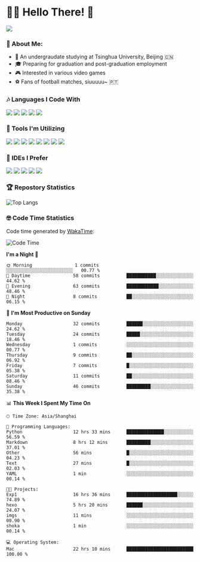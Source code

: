 # 😶‍🌫️ Hello There! 🤩
![](Walt.jpeg)
### 🫣 About Me:

- 🏫 An undergraudate studying at Tsinghua University, Beijing 🇨🇳
- 🎓 Preparing for graduation and post-graduation employment
- 🎮 Interested in various video games
- ⚽ Fans of football matches, siuuuuu~ 🇵🇹

### 🎶 Languages I Code With

![](https://img.shields.io/badge/Python-purple?logo=python) ![](https://img.shields.io/badge/C++-blue?logo=cplusplus) ![](https://img.shields.io/badge/Typescript-darkblue?logo=typescript) ![](https://img.shields.io/badge/Javascript-orange?logo=javascript) ![](https://img.shields.io/badge/Rust-yellow?logo=rust) 

### 👀 Tools I'm Utilizing

![](https://img.shields.io/badge/Pytorch-darkred?logo=pytorch) ![](https://img.shields.io/badge/Torch_Geometric-red?logo=pyg) ![](https://img.shields.io/badge/Jupyter-yellow?logo=jupyter) ![](https://img.shields.io/badge/OpenCV-blue?logo=opencv) ![](https://img.shields.io/badge/React-darkblue?logo=react) ![](https://img.shields.io/badge/mysql-3C5280?logo=Mysql) ![](https://img.shields.io/badge/OpenAI-green?logo=openai) ![](https://img.shields.io/badge/Node.JS-darkgreen?logo=nodedotjs) 

### 🤔 IDEs I Prefer

![](https://img.shields.io/badge/Visual_Studio-darkpink?logo=visualstudio) ![](https://img.shields.io/badge/VSCode-blue?logo=visualstudiocode) ![](https://img.shields.io/badge/Ps-darkblue?logo=adobephotoshop) ![](https://img.shields.io/badge/Pr-purple?logo=adobepremierepro) ![](https://img.shields.io/badge/Office-red?logo=microsoft)

### 🏆 Repostory Statistics

![Top Langs](https://github-readme-stats.vercel.app/api/top-langs/?username=EkkoXiao&layout=compact)

### 🤓 Code Time Statistics

Code time generated by [WakaTime](https://wakatime.com/):

<!--START_SECTION:waka-->
![Code Time](http://img.shields.io/badge/Code%20Time-61%20hrs%2032%20mins-blue)

**I'm a Night 🦉** 

```text
🌞 Morning                1 commits           ░░░░░░░░░░░░░░░░░░░░░░░░░   00.77 % 
🌆 Daytime                58 commits          ███████████░░░░░░░░░░░░░░   44.62 % 
🌃 Evening                63 commits          ████████████░░░░░░░░░░░░░   48.46 % 
🌙 Night                  8 commits           ██░░░░░░░░░░░░░░░░░░░░░░░   06.15 % 
```
📅 **I'm Most Productive on Sunday** 

```text
Monday                   32 commits          ██████░░░░░░░░░░░░░░░░░░░   24.62 % 
Tuesday                  24 commits          █████░░░░░░░░░░░░░░░░░░░░   18.46 % 
Wednesday                1 commits           ░░░░░░░░░░░░░░░░░░░░░░░░░   00.77 % 
Thursday                 9 commits           ██░░░░░░░░░░░░░░░░░░░░░░░   06.92 % 
Friday                   7 commits           █░░░░░░░░░░░░░░░░░░░░░░░░   05.38 % 
Saturday                 11 commits          ██░░░░░░░░░░░░░░░░░░░░░░░   08.46 % 
Sunday                   46 commits          █████████░░░░░░░░░░░░░░░░   35.38 % 
```


📊 **This Week I Spent My Time On** 

```text
🕑︎ Time Zone: Asia/Shanghai

💬 Programming Languages: 
Python                   12 hrs 33 mins      ██████████████░░░░░░░░░░░   56.59 % 
Markdown                 8 hrs 12 mins       █████████░░░░░░░░░░░░░░░░   37.01 % 
Other                    56 mins             █░░░░░░░░░░░░░░░░░░░░░░░░   04.23 % 
Text                     27 mins             █░░░░░░░░░░░░░░░░░░░░░░░░   02.03 % 
YAML                     1 min               ░░░░░░░░░░░░░░░░░░░░░░░░░   00.14 % 

🐱‍💻 Projects: 
Exp1                     16 hrs 36 mins      ███████████████████░░░░░░   74.89 % 
hexo                     5 hrs 20 mins       ██████░░░░░░░░░░░░░░░░░░░   24.07 % 
imgs                     11 mins             ░░░░░░░░░░░░░░░░░░░░░░░░░   00.90 % 
shoka                    1 min               ░░░░░░░░░░░░░░░░░░░░░░░░░   00.14 % 

💻 Operating System: 
Mac                      22 hrs 10 mins      █████████████████████████   100.00 % 
```


<!--END_SECTION:waka-->
<!--
**EkkoXiao/EkkoXiao** is a ✨ _special_ ✨ repository because its `README.md` (this file) appears on your GitHub profile.

Here are some ideas to get you started:

- 🔭 I’m currently working on ...
- 🌱 I’m currently learning ...
- 👯 I’m looking to collaborate on ...
- 🤔 I’m looking for help with ...
- 💬 Ask me about ...
- 📫 How to reach me: ...
- 😄 Pronouns: ...
- ⚡ Fun fact: ...
-->

